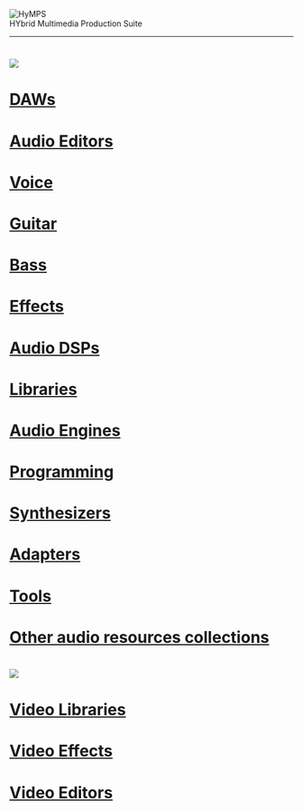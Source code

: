 ![HyMPS](http://www.forart.it/progetti/HyMPS/logo.png)<br>
HYbrid Multimedia Production Suite

---

# ![](https://flat.badgen.net/badge/HyMPS/AUDIO?scale=3?color=green)
# [DAWs](https://github.com/forart/HyMPS/blob/main/DAWs.md)
# [Audio Editors](https://github.com/forart/HyMPS/blob/main/Aeditors.md)
# [Voice](https://github.com/forart/HyMPS/blob/main/Voice.md)
# [Guitar](https://github.com/forart/HyMPS/blob/main/GuitarDSPs.md)
# [Bass](https://github.com/forart/HyMPS/blob/main/BassDSPs.md)
# [Effects](https://github.com/forart/HyMPS/blob/main/AudioFXs.md)
# [Audio DSPs](https://github.com/forart/HyMPS/blob/main/AudioDSPs.md)
# [Libraries](https://github.com/forart/HyMPS/blob/main/AudioLIBs.md)
# [Audio Engines](https://github.com/forart/HyMPS/blob/main/Aengines.md)
# [Programming](https://github.com/forart/HyMPS/blob/main/Programming.md)
# [Synthesizers](https://github.com/forart/HyMPS/blob/main/Synths.md)
# [Adapters](https://github.com/forart/HyMPS/blob/main/Adapters.md)
# [Tools](https://github.com/forart/HyMPS/blob/main/A_Tools.md)

# [Other audio resources collections](https://github.com/forart/HyMPS/blob/main/A_Collections.md)


# ![](https://flat.badgen.net/badge/HyMPS/VIDEO?scale=3?color=green)
# [Video Libraries](https://github.com/forart/HyMPS/blob/main/VideoLIBs.md)
# [Video Effects](https://github.com/forart/HyMPS/blob/main/VideoFXs.md)
# [Video Editors](https://github.com/forart/HyMPS/blob/main/VideoNLEs.md)

    
